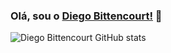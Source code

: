 ### Olá, sou o [Diego Bittencourt!](https://www.linkedin.com/in/diego-bittencourt) 👋
![Diego Bittencourt GitHub stats](https://github-readme-stats.vercel.app/api?username=hevant&theme=tokyonight&show_icons=true)


<!--
**hevant/hevant** is a ✨ _special_ ✨ repository because its `README.md` (this file) appears on your GitHub profile.

Here are some ideas to get you started:

- 🔭 I’m currently working on ...
- 🌱 I’m currently learning ...
- 👯 I’m looking to collaborate on ...
- 🤔 I’m looking for help with ...
- 💬 Ask me about ...
- 📫 How to reach me: ...
- 😄 Pronouns: ...
- ⚡ Fun fact: ...
-->
